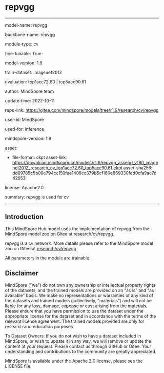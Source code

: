 # repvgg

---

model-name: repvgg

backbone-name: repvgg

module-type: cv

fine-tunable: True

model-version: 1.9

train-dataset: imagenet2012

evaluation: top1acc72.60 | top5acc90.61

author: MindSpore team

update-time: 2022-10-11

repo-link: <https://gitee.com/mindspore/models/tree/r1.9/research/cv/repvgg>

user-id: MindSpore

used-for: inference

mindspore-version: 1.9

asset:

-
    file-format: ckpt
    asset-link: <https://download.mindspore.cn/models/r1.9/repvgg_ascend_v190_imagenet2012_research_cv_top1acc72.60_top5acc90.61.ckpt>
    asset-sha256: dd09785c5b00c794cc150fee1409cc379b5cf166e869330fed0cfa9ac7d42953

license: Apache2.0

summary: repvgg is used for cv

---

## Introduction

This MindSpore Hub model uses the implementation of repvgg from the MindSpore model zoo on Gitee at research/cv/repvgg.

repvgg is a cv network. More details please refer to the MindSpore model zoo on Gitee at [research/cv/repvgg](https://gitee.com/mindspore/models/blob/r1.9/research/cv/repvgg/README_CN.md).

All parameters in the module are trainable.

## Disclaimer

MindSpore ("we") do not own any ownership or intellectual property rights of the datasets, and the trained models are provided on an "as is" and "as available" basis. We make no representations or warranties of any kind of the datasets and trained models (collectively, “materials”) and will not be liable for any loss, damage, expense or cost arising from the materials. Please ensure that you have permission to use the dataset under the appropriate license for the dataset and in accordance with the terms of the relevant license agreement. The trained models provided are only for research and education purposes.

To Dataset Owners: If you do not wish to have a dataset included in MindSpore, or wish to update it in any way, we will remove or update the content at your request. Please contact us through GitHub or Gitee. Your understanding and contributions to the community are greatly appreciated.

MindSpore is available under the Apache 2.0 license, please see the LICENSE file.
